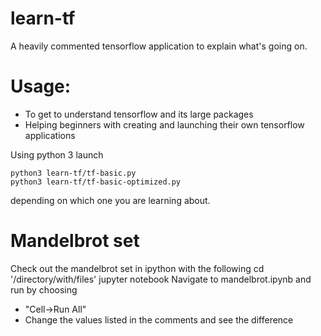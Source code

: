# learn-tf
A heavily commented tensorflow application to explain what's going on. 
# Usage:
- To get to understand tensorflow and its large packages 
- Helping beginners with creating and launching their own tensorflow applications

Using python 3 launch 

	python3 learn-tf/tf-basic.py
	python3 learn-tf/tf-basic-optimized.py

depending on which one you are learning about.

# Mandelbrot set
Check out the mandelbrot set in ipython with the following 
	cd '/directory/with/files'
	jupyter notebook
Navigate to mandelbrot.ipynb
and run by choosing 
- "Cell->Run All"
- Change the values listed in the comments and see the difference
